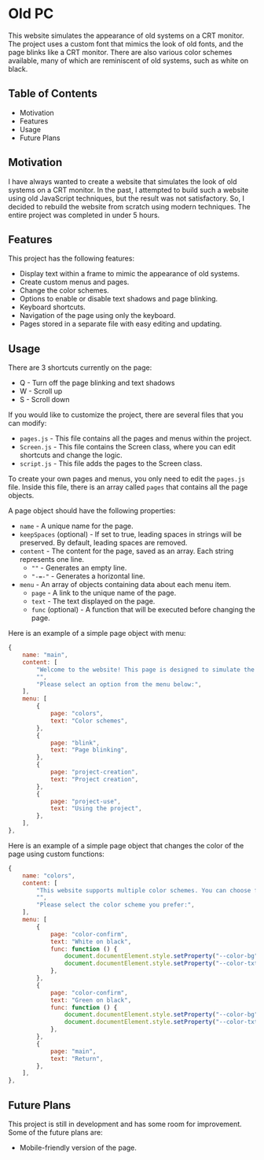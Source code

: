 # Old PC

This website simulates the appearance of old systems on a CRT monitor. The project uses a custom font that mimics the look of old fonts, and the page blinks like a CRT monitor. There are also various color schemes available, many of which are reminiscent of old systems, such as white on black.

## Table of Contents

- Motivation
- Features
- Usage
- Future Plans

## Motivation

I have always wanted to create a website that simulates the look of old systems on a CRT monitor. In the past, I attempted to build such a website using old JavaScript techniques, but the result was not satisfactory. So, I decided to rebuild the website from scratch using modern techniques. The entire project was completed in under 5 hours.

## Features

This project has the following features:

- Display text within a frame to mimic the appearance of old systems.
- Create custom menus and pages.
- Change the color schemes.
- Options to enable or disable text shadows and page blinking.
- Keyboard shortcuts.
- Navigation of the page using only the keyboard.
- Pages stored in a separate file with easy editing and updating.

## Usage

There are 3 shortcuts currently on the page:

- Q - Turn off the page blinking and text shadows
- W - Scroll up
- S - Scroll down

If you would like to customize the project, there are several files that you can modify:

- `pages.js` - This file contains all the pages and menus within the project.
- `Screen.js` - This file contains the Screen class, where you can edit shortcuts and change the logic.
- `script.js` - This file adds the pages to the Screen class.

To create your own pages and menus, you only need to edit the `pages.js` file. Inside this file, there is an array called `pages` that contains all the page objects.

A page object should have the following properties:

- `name` - A unique name for the page.
- `keepSpaces` (optional) - If set to true, leading spaces in strings will be preserved. By default, leading spaces are removed.
- `content` - The content for the page, saved as an array. Each string represents one line.
  - `""` - Generates an empty line.
  - `"-=-"` - Generates a horizontal line.
- `menu` - An array of objects containing data about each menu item.
  - `page` - A link to the unique name of the page.
  - `text` - The text displayed on the page.
  - `func` (optional) - A function that will be executed before changing the page.

Here is an example of a simple page object with menu:

```js
{
    name: "main",
    content: [
        "Welcome to the website! This page is designed to simulate the nostalgic experience of using old CRT monitors and PCs.",
        "",
        "Please select an option from the menu below:",
    ],
    menu: [
        {
            page: "colors",
            text: "Color schemes",
        },
        {
            page: "blink",
            text: "Page blinking",
        },
        {
            page: "project-creation",
            text: "Project creation",
        },
        {
            page: "project-use",
            text: "Using the project",
        },
    ],
},
```

Here is an example of a simple page object that changes the color of the page using custom functions:

```js
{
    name: "colors",
    content: [
        "This website supports multiple color schemes. You can choose from the options below, and the colors will change instantly upon selection.",
        "",
        "Please select the color scheme you prefer:",
    ],
    menu: [
        {
            page: "color-confirm",
            text: "White on black",
            func: function () {
                document.documentElement.style.setProperty("--color-bg", "#111");
                document.documentElement.style.setProperty("--color-txt", "#bbb");
            },
        },
        {
            page: "color-confirm",
            text: "Green on black",
            func: function () {
                document.documentElement.style.setProperty("--color-bg", "#111");
                document.documentElement.style.setProperty("--color-txt", "#0c0");
            },
        },
        {
            page: "main",
            text: "Return",
        },
    ],
},
```

## Future Plans

This project is still in development and has some room for improvement. Some of the future plans are:

- Mobile-friendly version of the page.

